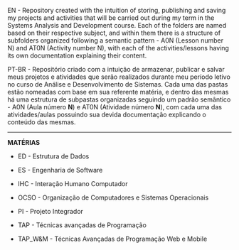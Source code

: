 EN - 
Repository created with the intuition of storing, publishing and saving my projects and activities that will be carried out during my term in the Systems Analysis and Development course. Each of the folders are named based on their respective subject, and within them there is a structure of subfolders organized following a semantic pattern - A0N (Lesson number N) and AT0N (Activity number N), with each of the activities/lessons having its own documentation explaining their content.

PT-BR -
Repositório criado com a intuição de armazenar, publicar e salvar meus projetos e atividades que serão realizados durante meu período letivo no curso de Análise e Desenvolvimento de Sistemas. Cada uma das pastas estão nomeadas com base em sua referente matéria, e dentro das mesmas há uma estrutura de subpastas organizadas seguindo um padrão semântico - A0N (Aula número **N**) e AT0N (Atividade número **N**), com cada uma das atividades/aulas possuindo sua devida documentação explicando o conteúdo das mesmas.

---

**MATÉRIAS**

- ED - Estrutura de Dados
- ES - Engenharia de Software

- IHC - Interação Humano Computador
- OCSO - Organização de Computadores e Sistemas Operacionais

- PI - Projeto Integrador
- TAP - Técnicas avançadas de Programação

- TAP_W&M - Técnicas Avançadas de Programação Web e Mobile
